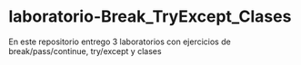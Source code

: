 # laboratorio-Break_TryExcept_Clases
En este repositorio entrego 3 laboratorios con ejercicios de break/pass/continue, try/except y clases
